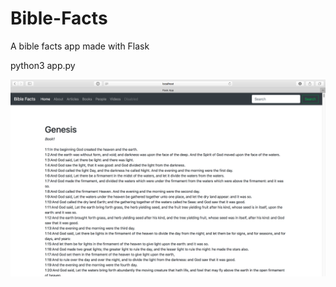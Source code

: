 # Bible-Facts
A bible facts app made with Flask

python3 app.py

![](https://github.com/TutorialDoctor/Bible-Facts/blob/master/static/images/screenshot.png?raw=true)
